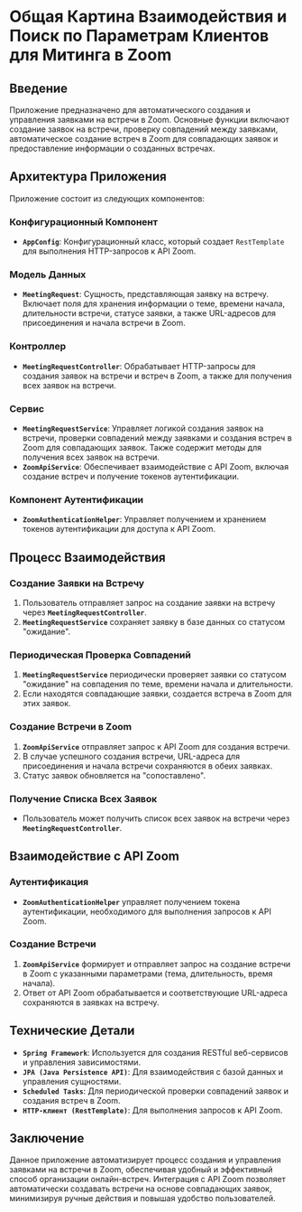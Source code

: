 # Общая Картина Взаимодействия и Поиск по Параметрам Клиентов для Митинга в Zoom

## Введение
Приложение предназначено для автоматического создания и управления заявками на встречи в Zoom. Основные функции включают создание заявок на встречи, проверку совпадений между заявками, автоматическое создание встреч в Zoom для совпадающих заявок и предоставление информации о созданных встречах.

## Архитектура Приложения
Приложение состоит из следующих компонентов:

### Конфигурационный Компонент
- **`AppConfig`**: Конфигурационный класс, который создает `RestTemplate` для выполнения HTTP-запросов к API Zoom.

### Модель Данных
- **`MeetingRequest`**: Сущность, представляющая заявку на встречу. Включает поля для хранения информации о теме, времени начала, длительности встречи, статусе заявки, а также URL-адресов для присоединения и начала встречи в Zoom.

### Контроллер
- **`MeetingRequestController`**: Обрабатывает HTTP-запросы для создания заявок на встречи и встреч в Zoom, а также для получения всех заявок на встречи.

### Сервис
- **`MeetingRequestService`**: Управляет логикой создания заявок на встречи, проверки совпадений между заявками и создания встреч в Zoom для совпадающих заявок. Также содержит методы для получения всех заявок на встречи.
- **`ZoomApiService`**: Обеспечивает взаимодействие с API Zoom, включая создание встреч и получение токенов аутентификации.

### Компонент Аутентификации
- **`ZoomAuthenticationHelper`**: Управляет получением и хранением токенов аутентификации для доступа к API Zoom.

## Процесс Взаимодействия
### Создание Заявки на Встречу
1. Пользователь отправляет запрос на создание заявки на встречу через **`MeetingRequestController`**.
2. **`MeetingRequestService`** сохраняет заявку в базе данных со статусом "ожидание".

### Периодическая Проверка Совпадений
1. **`MeetingRequestService`** периодически проверяет заявки со статусом "ожидание" на совпадения по теме, времени начала и длительности.
2. Если находятся совпадающие заявки, создается встреча в Zoom для этих заявок.

### Создание Встречи в Zoom
1. **`ZoomApiService`** отправляет запрос к API Zoom для создания встречи.
2. В случае успешного создания встречи, URL-адреса для присоединения и начала встречи сохраняются в обеих заявках.
3. Статус заявок обновляется на "сопоставлено".

### Получение Списка Всех Заявок
- Пользователь может получить список всех заявок на встречи через **`MeetingRequestController`**.

## Взаимодействие с API Zoom
### Аутентификация
- **`ZoomAuthenticationHelper`** управляет получением токена аутентификации, необходимого для выполнения запросов к API Zoom.

### Создание Встречи
1. **`ZoomApiService`** формирует и отправляет запрос на создание встречи в Zoom с указанными параметрами (тема, длительность, время начала).
2. Ответ от API Zoom обрабатывается и соответствующие URL-адреса сохраняются в заявках на встречу.

## Технические Детали
- **`Spring Framework`**: Используется для создания RESTful веб-сервисов и управления зависимостями.
- **`JPA (Java Persistence API)`**: Для взаимодействия с базой данных и управления сущностями.
- **`Scheduled Tasks`**: Для периодической проверки совпадений заявок и создания встреч в Zoom.
- **`HTTP-клиент (RestTemplate)`**: Для выполнения запросов к API Zoom.

## Заключение
Данное приложение автоматизирует процесс создания и управления заявками на встречи в Zoom, обеспечивая удобный и эффективный способ организации онлайн-встреч. Интеграция с API Zoom позволяет автоматически создавать встречи на основе совпадающих заявок, минимизируя ручные действия и повышая удобство пользователей.



